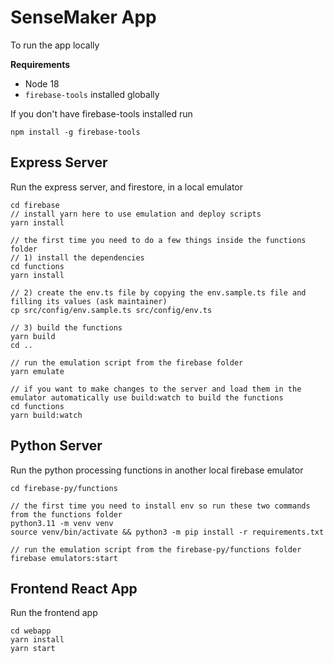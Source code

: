 # SenseMaker App

To run the app locally

**Requirements**

- Node 18
- `firebase-tools` installed globally 

If you don't have firebase-tools installed run

```
npm install -g firebase-tools
```

## Express Server

Run the express server, and firestore, in a local emulator 

```
cd firebase
// install yarn here to use emulation and deploy scripts
yarn install

// the first time you need to do a few things inside the functions folder
// 1) install the dependencies
cd functions
yarn install 

// 2) create the env.ts file by copying the env.sample.ts file and filling its values (ask maintainer)
cp src/config/env.sample.ts src/config/env.ts

// 3) build the functions 
yarn build
cd ..

// run the emulation script from the firebase folder
yarn emulate

// if you want to make changes to the server and load them in the emulator automatically use build:watch to build the functions
cd functions
yarn build:watch

```

## Python Server

Run the python processing functions in another local firebase emulator

```
cd firebase-py/functions  

// the first time you need to install env so run these two commands from the functions folder
python3.11 -m venv venv
source venv/bin/activate && python3 -m pip install -r requirements.txt

// run the emulation script from the firebase-py/functions folder
firebase emulators:start
```

## Frontend React App

Run the frontend app

```
cd webapp
yarn install
yarn start
```
